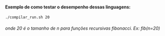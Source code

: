 #### Exemplo de como testar o desempenho dessas linguagens:
    ./compilar_run.sh 20
###### onde 20 é o tamanho de n para funções recursivas fibonacci. Ex: fib(n=20)
